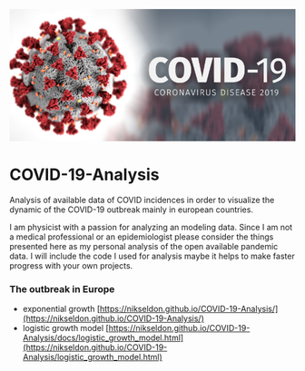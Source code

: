 ![](./docs/corona.png)

# COVID-19-Analysis

Analysis of available data of COVID incidences in order to visualize the dynamic of the COVID-19 outbreak mainly in european countries.

I am physicist with a passion for analyzing an modeling data. Since I am not a medical professional or an epidemiologist please consider the things presented here as my personal analysis of the open available pandemic data. I will include the code I used for analysis maybe it helps to make faster progress with your own projects.



### The outbreak in Europe

* exponential growth [https://nikseldon.github.io/COVID-19-Analysis/](https://nikseldon.github.io/COVID-19-Analysis/)
* logistic growth model [https://nikseldon.github.io/COVID-19-Analysis/docs/logistic_growth_model.html](https://nikseldon.github.io/COVID-19-Analysis/logistic_growth_model.html)
